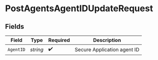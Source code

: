 # PostAgentsAgentIDUpdateRequest


## Fields

| Field                       | Type                        | Required                    | Description                 |
| --------------------------- | --------------------------- | --------------------------- | --------------------------- |
| `AgentID`                   | *string*                    | :heavy_check_mark:          | Secure Application agent ID |
